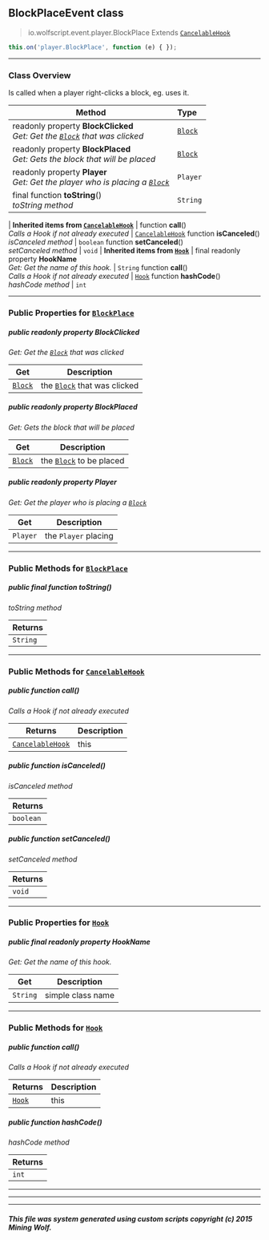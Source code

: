 ## BlockPlaceEvent __class__

>io.wolfscript.event.player.BlockPlace
>Extends [`CancelableHook`](../../hook/CancelableHook.md)
``` javascript
this.on('player.BlockPlace', function (e) { });
```


---

### Class Overview

Is called when a player right-clicks a block, eg. uses it.

Method | Type   
--- | :--- 
 readonly property __BlockClicked__ <br> _Get: Get the [`Block`](../../api/world/blocks/Block.md) that was clicked_ | [`Block`](../../api/world/blocks/Block.md)
 readonly property __BlockPlaced__ <br> _Get: Gets the block that will be placed_ | [`Block`](../../api/world/blocks/Block.md)
 readonly property __Player__ <br> _Get: Get the player who is placing a [`Block`](../../api/world/blocks/Block.md)_ | `Player`
final function __toString__() <br> _toString method_ | `String`
 |
__Inherited items from [`CancelableHook`](../../hook/CancelableHook.md)__ |
 function __call__() <br> _Calls a Hook if not already executed_ | [`CancelableHook`](../../hook/CancelableHook.md)
 function __isCanceled__() <br> _isCanceled method_ | `boolean`
 function __setCanceled__() <br> _setCanceled method_ | `void`
 |
__Inherited items from [`Hook`](../../hook/Hook.md)__ |
final readonly property __HookName__ <br> _Get: Get the name of this hook._ | `String`
 function __call__() <br> _Calls a Hook if not already executed_ | [`Hook`](../../hook/Hook.md)
 function __hashCode__() <br> _hashCode method_ | `int`







---


### Public Properties for [`BlockPlace`](BlockPlace.md)

##### <a id='blockclicked'></a>public  readonly property __BlockClicked__

_Get: Get the [`Block`](../../api/world/blocks/Block.md) that was clicked_

Get | Description
--- | --- 
[`Block`](../../api/world/blocks/Block.md) | the [`Block`](../../api/world/blocks/Block.md) that was clicked



##### <a id='blockplaced'></a>public  readonly property __BlockPlaced__

_Get: Gets the block that will be placed_

Get | Description
--- | --- 
[`Block`](../../api/world/blocks/Block.md) | the [`Block`](../../api/world/blocks/Block.md) to be placed



##### <a id='player'></a>public  readonly property __Player__

_Get: Get the player who is placing a [`Block`](../../api/world/blocks/Block.md)_

Get | Description
--- | --- 
`Player` | the `Player` placing



---

### Public Methods for [`BlockPlace`](BlockPlace.md)

##### <a id='tostring'></a>public final function __toString__()

_toString method_

Returns | 
--- | 
`String` |


---

### Public Methods for [`CancelableHook`](../../hook/CancelableHook.md)

##### <a id='call'></a>public  function __call__()

_Calls a Hook if not already executed_

Returns | Description
--- | --- 
[`CancelableHook`](../../hook/CancelableHook.md) | this


##### <a id='iscanceled'></a>public  function __isCanceled__()

_isCanceled method_

Returns | 
--- | 
`boolean` |


##### <a id='setcanceled'></a>public  function __setCanceled__()

_setCanceled method_

Returns | 
--- | 
`void` |


---

### Public Properties for [`Hook`](../../hook/Hook.md)

##### <a id='hookname'></a>public final readonly property __HookName__

_Get: Get the name of this hook._

Get | Description
--- | --- 
`String` | simple class name



---

### Public Methods for [`Hook`](../../hook/Hook.md)

##### <a id='call'></a>public  function __call__()

_Calls a Hook if not already executed_

Returns | Description
--- | --- 
[`Hook`](../../hook/Hook.md) | this


##### <a id='hashcode'></a>public  function __hashCode__()

_hashCode method_

Returns | 
--- | 
`int` |


---


---


---


##### This file was system generated using custom scripts copyright (c) 2015 Mining Wolf.
	

